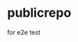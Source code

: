 # publicrepo
for e2e test
















































































































































































































































































































































































































































































































































































































































































































































































































































































































































































































































































































































































































































































































































































































































































































































































































































































































































































































































































































































































































































































































































































































































































































































































































































































































































































































































































































































































































































































































































































































































































































































































































































































































































































































































































































































































































































































































































































































































































































































































































































































































































































































































































































































































































































































































































































































































































































